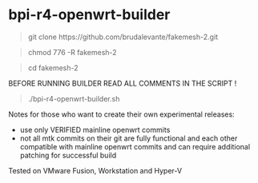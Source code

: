 # bpi-r4-openwrt-builder
 
 >git clone ht<span>tps://github.com/brudalevante/fakemesh-2.git
 
 >chmod 776 -R fakemesh-2
 
 >cd fakemesh-2
 
 BEFORE RUNNING BUILDER READ ALL COMMENTS IN THE SCRIPT !
 
 >./bpi-r4-openwrt-builder.sh
 
 
 Notes for those who want to create their own experimental releases:
- use only VERIFIED mainline openwrt commits
- not all mtk  commits on their git are fully functional and each other compatible
  with mainline openwrt commits and can require additional patching for successful 
  build
 
  
 Tested on VMware Fusion, Workstation and Hyper-V
